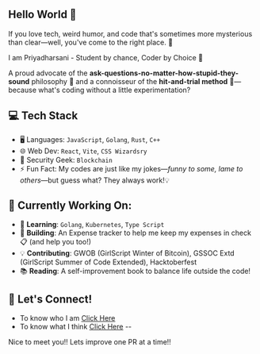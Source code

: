 ## Hello World 👾 

If you love tech, weird humor, and code that's sometimes more mysterious than clear—well, you've come to the right place. 🙌

I am Priyadharsani - Student by chance, Coder by Choice 🚀

A proud advocate of the **ask-questions-no-matter-how-stupid-they-sound** philosophy 🧐 and a connoisseur of the **hit-and-trial method** 🧪—because what's coding without a little experimentation?

## 💻 Tech Stack
- 🖥️ Languages: `JavaScript`, `Golang`, `Rust`, `C++`
- 🌐 Web Dev: `React`, `Vite`, `CSS Wizardsry`
- 🔐 Security Geek: `Blockchain`
- ⚡ Fun Fact: My codes are just like my jokes—*funny to some, lame to others*—but guess what? They always work!💡


 ## 🎯 Currently Working On:
- 🌱 **Learning**: `Golang`, `Kubernetes`, `Type Script`
- 🚀 **Building**: An Expense tracker to help me keep my expenses in check 📋 (and help you too!)
- 💡 **Contributing**: GWOB (GirlScript Winter of Bitcoin), GSSOC Extd (GirlScript Summer of Code Extended), Hacktoberfest
- 📚 **Reading**: A self-improvement book to balance life outside the code!

## 🤖 Let's Connect!
- To know who I am [Click Here](https://www.linkedin.com/in/priyadharsani-ganapathi-4521b5255/) 
- To know what I think [Click Here](https://x.com/priyad_g)
--

Nice to meet you!! Lets improve one PR at a time!!
<!--
**PriyaD17/PriyaD17** is a ✨ _special_ ✨ repository because its `README.md` (this file) appears on your GitHub profile.




- 👯 I’m looking to collaborate on ...
- 🤔 I’m looking for help with ...

- 📫 How to reach me: ...
- 😄 Pronouns: ...
- ⚡ Fun fact: ...
-->
